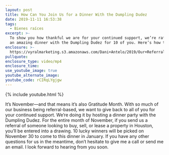 ```yaml
---
layout: post
title: How Can You Join Us for a Dinner With the Dumpling Dudez
date: 2019-11-11 16:53:38
tags:
  - Bienes raíces
excerpt: >-
  To show you how thankful we are for your continued support, we’re raffling off
  an amazing dinner with the Dumpling Dudez for 10 of you. Here’s how to enter.
enclosure: >-
  https://vyralmarketing.s3.amazonaws.com/Dani+Antelo/2019/Our+Referral+Raffle+is+Here!.mp4
pullquote:
enclosure_type: video/mp4
enclosure_time:
use_youtube_image: true
youtube_alternate_image:
youtube_code: rCIRqLYgjgw
---
```


{% include youtube.html %}

It’s November—and that means it’s also Gratitude Month. With so much of our business being referral-based, we want to give back to all of you for your continued support. We’re doing it by hosting a dinner party with the Dumpling Dudez. For the entire month of November, if you send us a referral of someone looking to buy, sell, or lease a property in Houston, you’ll be entered into a drawing. 10 lucky winners will be picked on November 30 to come to this dinner in January. If you have any other questions for us in the meantime, don’t hesitate to give me a call or send me an email. I look forward to hearing from you soon.
